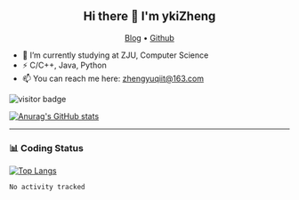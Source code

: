 <h2 align="center">Hi there 👋 I'm ykiZheng</h2>
<p align="center">
  <a href="https://www.tokerit.top">Blog</a> •
  <a href="https://github.com/ykiZheng">Github</a>
</p>

- 🌱 I’m currently studying at ZJU, Computer Science
- ⚡ C/C++, Java, Python
- 📫 You can reach me here: zhengyuqiit@163.com

<p ><img src="https://visitor-badge.laobi.icu/badge?page_id=ykiZheng.visitor-badge" alt="visitor badge"/></p>

<!--
**ykiZheng/ykiZheng** is a ✨ _special_ ✨ repository because its `README.md` (this file) appears on your GitHub profile.

Here are some ideas to get you started:

- 🔭 I’m currently working on ...
- 🌱 I’m currently learning ...
- 👯 I’m looking to collaborate on ...
- 🤔 I’m looking for help with ...
- 💬 Ask me about ...
- 📫 How to reach me: ...
- 😄 Pronouns: ...
- ⚡ Fun fact: ...
-->
[![Anurag's GitHub stats](https://github-readme-stats.vercel.app/api?username=ykiZheng&show_icons=true&theme=radical)](https://github.com/anuraghazra/github-readme-stats)

-------
### 📊 Coding Status

[![Top Langs](https://github-readme-stats.vercel.app/api/top-langs/?username=ykiZheng&layout=compact)](https://github.com/anuraghazra/github-readme-stats)

<!--START_SECTION:waka-->

```text
No activity tracked
```

<!--END_SECTION:waka-->
